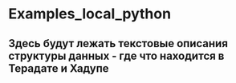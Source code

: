 # Examples_local_python

## Здесь будут лежать текстовые описания структуры данных - где что находится в Терадате и Хадупе

## 